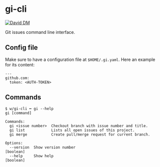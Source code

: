 # gi-cli

[![David DM](https://david-dm.org/noxan/gi-cli/status.svg)](https://david-dm.org/noxan/gi-cli)

Git issues command line interface.

## Config file

Make sure to have a configuration file at `$HOME/.gi.yaml`. Here an example for
its content:

    ---
    github.com:
      token: <AUTH-TOKEN>

## Commands

    $ w/gi-cli ╍ gi --help
    gi [command]

    Commands:
      gi <issue number>  Checkout branch with issue number and title.
      gi list            Lists all open issues of this project.
      gi merge           Create pull/merge request for current branch.

    Options:
      --version  Show version number                                       [boolean]
      --help     Show help                                                 [boolean]
